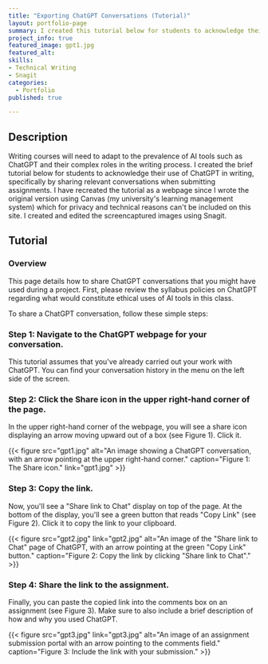 ```yaml
---
title: "Exporting ChatGPT Conversations (Tutorial)"
layout: portfolio-page
summary: I created this tutorial below for students to acknowledge their use of ChatGPT in writing, specifically by sharing relevant conversations when submitting assignments.
project_info: true
featured_image: gpt1.jpg
featured_alt: 
skills:
- Technical Writing
- Snagit
categories:
  - Portfolio
published: true

---
```


## Description

Writing courses will need to adapt to the prevalence of AI tools such as ChatGPT and their complex roles in the writing process. I created the brief tutorial below for students to acknowledge their use of ChatGPT in writing, specifically by sharing relevant conversations when submitting assignments. I have recreated the tutorial as a webpage since I wrote the original version using Canvas (my university's learning management system) which for privacy and technical reasons can't be included on this site. I created and edited the screencaptured images using Snagit. 

## Tutorial

### Overview

This page details how to share ChatGPT conversations that you might have used during a project. First, please review the syllabus policies on ChatGPT regarding what would constitute ethical uses of AI tools in this class.

To share a ChatGPT conversation, follow these simple steps:

###  Step 1: Navigate to the ChatGPT webpage for your conversation.

This tutorial assumes that you've already carried out your work with ChatGPT. You can find your conversation history in the menu on the left side of the screen.

### Step 2: Click the Share icon in the upper right-hand corner of the page. 

In the upper right-hand corner of the webpage, you will see a share icon displaying an arrow moving upward out of a box (see Figure 1). Click it.


{{< figure src="gpt1.jpg" alt="An image showing a ChatGPT conversation, with an arrow pointing at the upper right-hand corner." caption="Figure 1: The Share icon." link="gpt1.jpg"  >}}


### Step 3: Copy the link.

Now, you'll see a "Share link to Chat" display on top of the page. At the bottom of the display, you'll see a green button that reads "Copy Link" (see Figure 2). Click it to copy the link to your clipboard. 

{{< figure src="gpt2.jpg" link="gpt2.jpg" alt="An image of the \"Share link to Chat\" page of ChatGPT, with an arrow pointing at the green \"Copy Link\" button." caption="Figure 2: Copy the link by clicking \"Share link to Chat\"." >}}


### Step 4: Share the link to the assignment.

Finally, you can paste the copied link into the comments box on an assignment (see Figure 3). Make sure to also include a brief description of how and why you used ChatGPT.

{{< figure src="gpt3.jpg" link="gpt3.jpg" alt="An image of an assignment submission portal with an arrow pointing to the comments field." caption="Figure 3: Include the link with your submission." >}}
